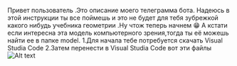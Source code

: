 Привет пользователь .Это описание моего телеграмма бота. Надеюсь в этой инструкции ты все поймешь и это не будет для тебя зубрежкой какого нибудь учебника геометрии .Ну чтож теперь начнем 😁
А кстати если интересна эта модель компьютерного зрения,тогда ты её можешь найти ее в папке model.
1.Для начала тебе потребуется скачать Visual Studia Code
2.Затем перенести в Visual Studia Code вот эти файлы 
![Alt text](https://github.com/user-attachments/assets/23ff3d2e-405f-4202-8833-7af6501affb4)

